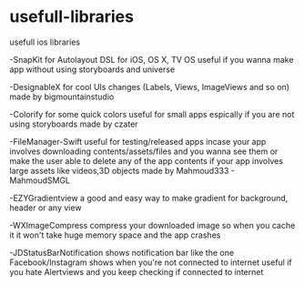 # usefull-libraries
usefull ios libraries

-SnapKit for Autolayout DSL for iOS, OS X, TV OS useful if you wanna make app without using storyboards and universe 

-DesignableX for cool UIs changes (Labels, Views, ImageViews and so on) made by bigmountainstudio

-Colorify for some quick colors useful for small apps espically if you are not using storyboards made by czater

-FileManager-Swift useful for testing/released apps incase your app involves downloading contents/assets/files and you wanna see them or make the user able to delete any of the app contents if your app involves large assets like videos,3D objects made by Mahmoud333 - MahmoudSMGL

-EZYGradientview a good and easy way to make gradient for background, header or any view

-WXImageCompress compress your downloaded image so when you cache it it won't take huge memory space and the app crashes

-JDStatusBarNotification shows notification bar like the one Facebook/Instagram shows when you're not connected to internet useful if you hate Alertviews and you keep checking if connected to internet
